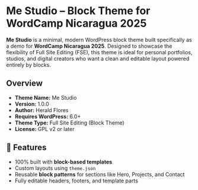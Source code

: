# Me Studio – Block Theme for WordCamp Nicaragua 2025

**Me Studio** is a minimal, modern WordPress block theme built specifically as a demo for **WordCamp Nicaragua 2025**. Designed to showcase the flexibility of Full Site Editing (FSE), this theme is ideal for personal portfolios, studios, and digital creators who want a clean and editable layout powered entirely by blocks.

## Overview

- **Theme Name:** Me Studio  
- **Version:** 1.0.0  
- **Author:** Herald Flores
- **Requires WordPress:** 6.0+  
- **Theme Type:** Full Site Editing (Block Theme)  
- **License:** GPL v2 or later

## 🎯 Features

- 100% built with **block-based templates**
- Custom layouts using `theme.json`
- Reusable **block patterns** for sections like Hero, Projects, and Contact
- Fully editable headers, footers, and template parts

